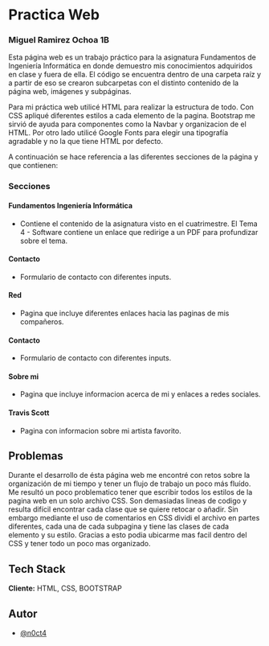 # Practica Web
### Miguel Ramirez Ochoa 1B

Esta página web es un trabajo práctico para la asignatura Fundamentos de Ingeniería Informática en donde demuestro mis conocimientos adquiridos en clase y fuera de ella. El código se encuentra dentro de una carpeta raíz y a partir de eso se crearon subcarpetas con el distinto contenido de la página web, imágenes y subpáginas. 

Para mi práctica web utilicé HTML para realizar la estructura de todo. Con CSS apliqué diferentes estilos a cada elemento de la pagina. Bootstrap me sirvió de ayuda para componentes como la Navbar y organizacion de el HTML. 
Por otro lado utilicé Google Fonts para elegir una tipografía agradable y no la que tiene HTML por defecto.


A continuación se hace referencia a las diferentes secciones de la página y que contienen:


### Secciones

#### Fundamentos Ingeniería Informática
- Contiene el contenido de la asignatura visto en el cuatrimestre. El Tema 4 - Software contiene un enlace que redirige a un PDF para profundizar sobre el tema.
#### Contacto
- Formulario de contacto con diferentes inputs.
#### Red
- Pagina que incluye diferentes enlaces hacia las paginas de mis compañeros.
#### Contacto
- Formulario de contacto con diferentes inputs.
#### Sobre mi
- Pagina que incluye informacion acerca de mi y enlaces a redes sociales.
#### Travis Scott
- Pagina con informacion sobre mi artista favorito.



## Problemas

Durante el desarrollo de ésta página web me encontré con retos sobre la organización de mi tiempo y tener un flujo de trabajo un poco más fluído. 
Me resultó un poco problematico tener que escribir todos los estilos de la pagina web en un solo archivo CSS. Son demasiadas lineas de codigo y resulta difícil encontrar cada clase que se quiere retocar o añadir. Sin embargo mediante el uso de comentarios en CSS dividi el archivo en partes diferentes, cada una de cada subpagina y tiene las clases de cada elemento y su estilo. Gracias a esto podia ubicarme mas facil dentro del CSS y tener todo un poco mas organizado.




## Tech Stack

**Cliente:** HTML, CSS, BOOTSTRAP




## Autor

- [@n0ct4](https://github.com/n0ct4)

